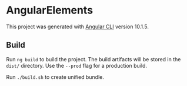 # AngularElements

This project was generated with [Angular CLI](https://github.com/angular/angular-cli) version 10.1.5.

## Build

Run `ng build` to build the project. The build artifacts will be stored in the `dist/` directory. Use the `--prod` flag for a production build.

Run `./build.sh` to create unified bundle.
